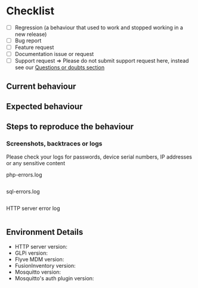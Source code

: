 <!--
PLEASE HELP US PROCESS GITHUB ISSUES FASTER BY PROVIDING THE FOLLOWING INFORMATION.
-->

# Checklist
<!-- Check one of the following options with "x" -->

- [ ] Regression (a behaviour that used to work and stopped working in a new release)
- [ ] Bug report <!-- Please search GitHub for a similar issue or PR before submitting -->
- [ ] Feature request
- [ ] Documentation issue or request
- [ ] Support request => Please do not submit support request here, instead see our [Questions or doubts section](https://git.io/vN6fh)

## Current behaviour
<!-- Describe how the issue manifests. -->


## Expected behaviour
<!-- Describe what the desired behaviour would be. -->


## Steps to reproduce the behaviour
<!--
For bug reports please provide the *STEPS TO REPRODUCE* and if possible a *MINIMAL DEMO* of the problem or similar.
-->

### Screenshots, backtraces or logs

Please check your logs for passwords, device serial numbers, IP addresses or any sensitive content

php-errors.log
```
```

sql-errors.log
```
```

HTTP server error log
```
```

## Environment Details

- HTTP server version:
- GLPi version:
- Flyve MDM version:
- FusionInventory version:
- Mosquitto version:
- Mosquitto's auth plugin version: